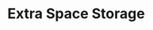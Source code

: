 ---
title: "Extra Space Storage"
url: /meridian/extra-space-storage-north-dyver-avenue/
shop: storage rental
---